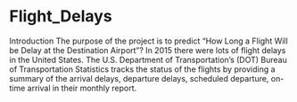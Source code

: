 # Flight_Delays


Introduction
The purpose of the project is to predict “How Long a Flight Will be Delay at the Destination Airport”? In 2015 there were lots of flight delays in the United States. The U.S. Department of Transportation’s (DOT) Bureau of Transportation Statistics tracks the status of the flights by providing a summary of the arrival delays, departure delays, scheduled departure, on-time arrival in their monthly report.
